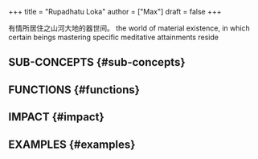 +++
title = "Rupadhatu Loka"
author = ["Max"]
draft = false
+++

有情所居住之山河大地的器世间。
the world of material existence, in which certain beings mastering specific meditative attainments reside


## SUB-CONCEPTS {#sub-concepts}


## FUNCTIONS {#functions}


## IMPACT {#impact}


## EXAMPLES {#examples}
